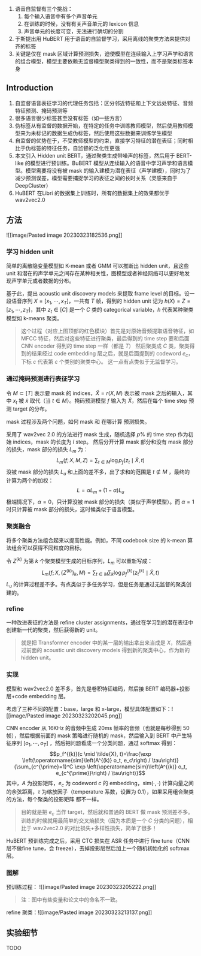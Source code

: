  1. 语音自监督有三个挑战：
	1. 每个输入语音中有多个声音单元
	2. 在训练的时候，没有有关声音单元的 lexicon 信息
	3. 声音单元的长度可变，无法进行确切的分割
2. 于斯提出用 HuBERT 用于语音的自监督学习，采用离线的聚类方法来提供对齐的标签
3. 关键是仅在 mask 区域计算预测损失，迫使模型在连续输入上学习声学和语言的组合模型，模型主要依赖无监督模型聚类得到的一致性，而不是聚类标签本身

## Introduction

1. 自监督语音表征学习的代理任务包括：区分邻近特征和上下文远处特征、音频特征预测、掩码预测等
2. 很多语言很少标签甚至没有标签（如一些方言）
3. 伪标签从有监督的数据开始，在特定的任务中训练教师模型，然后使用教师模型来为未标记的数据生成伪标签，然后使用这些数据来训练学生模型
4. 自监督的优势在于，不受教师模型的约束，直接学习特征的潜在表征；同时相比于伪标签的特征任务，自监督的泛化性更强
5. 本文引入 Hidden unit BERT，通过聚类生成带噪声的标签，然后用于 BERT-like 的模型进行预训练。BuBERT 模型从连续输入的语音中学习声学和语言模型。模型需要将没有被 mask 的输入建模为潜在表征（声学建模），同时为了减少预测误差，模型需要捕捉学习的表征之间的长时关系（灵感来自于 DeepCluster）
6. HuBERT 在Libri 的数据集上训练时，所有的数据集上的效果都优于 wav2vec2.0

## 方法
![[image/Pasted image 20230323182536.png]]
### 学习 hidden unit

简单的离散隐变量模型如 K-mean 或者 GMM 可以推断出 hidden unit，且这些 unit 和潜在的声学单元之间存在某种相关性，图模型或者神经网络可以更好地发现声学单元或者数据的分布。

基于此，提出 acoustic unit discovery models 来提取 frame level 的目标。设一段语音序列 $X=\left[x_1, \cdots, x_T\right]$，一共有 $T$ 帧，得到的 hidden unit 记为 $h(X)=Z=\left[z_1, \cdots, z_T\right]$，其中 $z_t \in[C]$ 是一个 $C$ 类的 categorical variable，$h$ 代表某种聚类模型如 k-means 聚类。
> 这个过程（对应上图顶部的红色模块）首先是对原始音频提取语音特征，如 MFCC 特征，然后对这些特征进行聚类，最后得到的 time step 要和后面 CNN encoder 得到的 time step 一样（都是 $T$）
> 然后聚类成 $C$ 类，聚类得到的结果经过 code embedding 层之后，就是后面提到的 codeword $e_c$，下标 $c$ 代表第 $c$ 个类别的聚类中心。
> 这一点有点类似于无监督学习。

### 通过掩码预测进行表征学习

令 $M \subset[T]$ 表示要 mask 的 indices，$\tilde{X}=r(X, M)$ 表示被 mask 之后的输入，其中 $x_t$ 被 $\tilde{x}$ 取代（当 $t\in M$）。掩码预测模型 $f$ 输入为 $\tilde{X}$，然后在每个 time step 预测 target 的分布。

mask 过程涉及两个问题，如何 mask 和 在哪计算 预测损失。

采用了 wav2vec 2.0 的方法进行 mask 生成，随机选择 $p\%$ 的 time step 作为初始 indices，mask 的长度为 $l$ step。 然后分开计算 mask 部分和没有 mask 部分的损失，mask 部分的损失 $L_m$ 为：$$L_m(f ; X, M, Z)=\sum_{t \in M} \log p_f\left(z_t \mid \tilde{X}, t\right)$$
没被 mask 部分的损失 $L_u$ 和上面的差不多，出了求和的范围是 $t \notin M$ ，最终的计算为两个的加权：$$L=\alpha L_m+(1-\alpha) L_u$$
极端情况下，$\alpha=0$，只计算没被 mask 部分的损失（类似于声学模型）。而 $\alpha=1$ 时只计算被 mask 部分的损失，这时候类似于语言模型。

### 聚类融合

将多个聚类方法组合起来以提高性能。例如，不同 codebook size 的 k-mean 算法组合可以获得不同粒度的目标。

令 $Z^{(k)}$ 为第 $k$ 个聚类模型生成的目标序列，$L_m$ 可以重新写成：$$L_m\left(f ; X,\left\{Z^{(k)}\right\}_k, M\right)=\sum_{t \in M} \sum_k \log p_f^{(k)}\left(z_t^{(k)} \mid \tilde{X}, t\right)$$
$L_u$ 的计算过程差不多。有点类似于多任务学习，但是任务是通过无监督的聚类创建的。

### refine

一种改进表征的方法是 refine cluster assignments，通过在学习到的潜在表征中创建新一代的聚类，然后获得新的 unit。
> 就是把 Transformer encoder 中的某一层的输出拿出来当成是 $X$，然后通过前面的 acoustic unit discovery models 得到新的聚类中心，作为新的 hidden unit。

### 实现

模型和 wav2vec2.0 差不多，首先是卷积特征编码，然后接 BERT 编码器+投影层+code embedding 层。

考虑了三种不同的配置：base，large 和 x-large，模型具体配置如下：![[image/Pasted image 20230323202045.png]]

CNN encoder 从 16KHz  的音频中生成 20ms 帧率的音频（也就是每秒得到 50 帧），然后根据前面的 mask 策略进行随机的 mask，然后输入到 BERT 中产生特征序列 $\left[o_1, \cdots, o_T\right]$ ，然后把问题看成一个分类问题，通过 softmax 得到：$$p_f^{(k)}(c \mid \tilde{X}, t)=\frac{\exp \left(\operatorname{sim}\left(A^{(k)} o_t, e_c\right) / \tau\right)}{\sum_{c^{\prime}=1}^C \exp \left(\operatorname{sim}\left(A^{(k)} o_t, e_{c^{\prime}}\right) / \tau\right)}$$
其中，$A$ 为投影矩阵，$e_c$ 为 codeword $c$ 的 embedding，$\text{sim}(\cdot,\cdot)$ 计算向量之间的余弦距离，$\tau$ 为缩放因子（temperature 系数，设置为 $0.1$），如果采用组合聚类的方法，每个聚类的投影矩阵 都不一样。
> 目的就是把 $e_c$ 当作 target，然后就和普通的 BERT 做 mask 预测差不多。
> 训练的时候就用最简单的交叉熵损失（因为本质是一个 $C$ 分类的问题），相比于 wav2vec2.0 的对比损失+多样性损失，简单了很多！

HuBERT 预训练完成之后，采用 CTC 损失在 ASR 任务中进行 fine tune（CNN 层不做fine tune，会 freeze），去掉投影层然后加上一个随机初始化的 softmax 层。

### 图解

预训练过程：
![[image/Pasted image 20230323205222.png]]
> 注：图中有些变量和论文中的命名不一致。


refine 聚类：![[image/Pasted image 20230323213137.png]]


## 实验细节

TODO